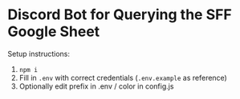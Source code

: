# Discord Bot for Querying the SFF Google Sheet

Setup instructions:
1. `npm i`
2. Fill in `.env` with correct credentials (`.env.example` as reference)
3. Optionally edit prefix in .env / color in config.js
